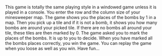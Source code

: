 This game is totally the same playing style in a windowed game unless it is played in a console. You enter the row and the column size of your minesweeper map.
The game shows you the places of the bombs by 1 in a map. Then you pick up a tile and if it is not a bomb, it shows you how many bombs are around your picked tile.
If there are no bombs all around your tile, these tiles are then marked by 0. The game asked you to mark the places of the bombs. It is up to you to decide. 
When you have marked all the bombs places correctly, you win the game. You can replay the game when you loose as well as you win.
Have fun...
